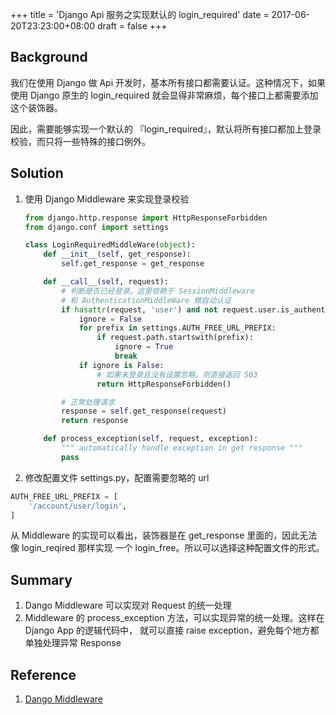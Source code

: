 +++
title = 'Django Api 服务之实现默认的 login_required'
date = 2017-06-20T23:23:00+08:00
draft = false
+++

## Background
我们在使用 Django 做 Api 开发时，基本所有接口都需要认证。这种情况下，如果使用 Django 
原生的 login_required 就会显得非常麻烦，每个接口上都需要添加这个装饰器。

因此，需要能够实现一个默认的 『login_required』，默认将所有接口都加上登录校验，而只将一些特殊的接口例外。

## Solution
1. 使用 Django Middleware 来实现登录校验

    ``` python
    from django.http.response import HttpResponseForbidden
    from django.conf import settings

    class LoginRequiredMiddleWare(object):
        def __init__(self, get_response):
            self.get_response = get_response

        def __call__(self, request):
            # 判断是否已经登录。这里依赖于 SessionMiddleware 
            # 和 AuthenticationMiddleWare 做自动认证
            if hasattr(request, 'user') and not request.user.is_authenticated:
                ignore = False
                for prefix in settings.AUTH_FREE_URL_PREFIX:
                    if request.path.startswith(prefix):
                        ignore = True
                        break
                if ignore is False:
                    # 如果未登录且没有设置忽略，则直接返回 503
                    return HttpResponseForbidden()

            # 正常处理请求
            response = self.get_response(request)
            return response

        def process_exception(self, request, exception):
            """ automatically handle exception in get response """
            pass

    ```

1. 修改配置文件 settings.py，配置需要忽略的 url
``` python
AUTH_FREE_URL_PREFIX = [
    '/account/user/login',
]
```
从 Middleware 的实现可以看出，装饰器是在 get\_response 里面的，因此无法像 login\_reqired 那样实现
一个 login_free。所以可以选择这种配置文件的形式。


## Summary
1. Dango Middleware 可以实现对 Request 的统一处理
1. Middleware 的 process_exception 方法，可以实现异常的统一处理。这样在 Django App 的逻辑代码中，
    就可以直接 raise exception，避免每个地方都单独处理异常 Response

## Reference
1. [Dango Middleware](https://docs.djangoproject.com/en/1.11/topics/http/middleware/)
